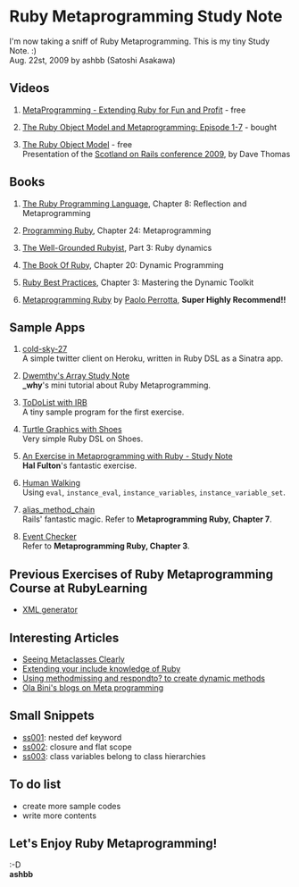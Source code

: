 Ruby Metaprogramming Study Note
===============================
I'm now taking a sniff of Ruby Metaprogramming. This is my tiny Study Note. :)   
Aug. 22st, 2009 by ashbb (Satoshi Asakawa)


Videos
------
1. [MetaProgramming - Extending Ruby for Fun and Profit](http://www.infoq.com/presentations/metaprogramming-ruby) - free

2. [The Ruby Object Model and Metaprogramming: Episode 1-7](http://www.pragprog.com/screencasts/v-dtrubyom/the-ruby-object-model-and-metaprogramming) - bought

3. [The Ruby Object Model](http://scotland-on-rails.s3.amazonaws.com/2A04_DaveThomas-SOR.mp4) - free   
Presentation of the [Scotland on Rails conference 2009](http://www.rubyinside.com/scotland-on-rails-presentations-now-online-27-awesome-videos-1799.html), by Dave Thomas


Books
-----
1. [The Ruby Programming Language](http://oreilly.com/catalog/9780596516178/), Chapter 8: Reflection and Metaprogramming

2. [Programming Ruby](http://www.pragprog.com/titles/ruby3/programming-ruby-1-9), Chapter 24: Metaprogramming

3. [The Well-Grounded Rubyist](http://www.manning.com/black2/), Part 3: Ruby dynamics

4. [The Book Of Ruby](http://www.sapphiresteel.com/The-Book-Of-Ruby), Chapter 20: Dynamic Programming

5. [Ruby Best Practices](http://oreilly.com/catalog/9780596156749/), Chapter 3: Mastering the Dynamic Toolkit

6. [Metaprogramming Ruby](http://www.pragprog.com/titles/ppmetr/metaprogramming-ruby) by [Paolo Perrotta](http://rubylearning.com/blog/2009/07/01/interview-author-paolo-perrotta/), **Super Highly Recommend!!**


Sample Apps
-----------
1. [cold-sky-27](http://github.com/ashbb/cold-sky-27/tree/master)   
  A simple twitter client on Heroku, written in Ruby DSL as a Sinatra app.

2. [Dwemthy's Array Study Note](http://github.com/ashbb/dwemthys_array_study_note/tree/master)   
  **\_why**'s mini tutorial about Ruby Metaprogramming.

3. [ToDoList with IRB](http://github.com/ashbb/ruby_metaprogramming_study_note/tree/master/notes/ToDoList_with_IRB.md)   
  A tiny sample program for the first exercise.

4. [Turtle Graphics with Shoes](http://github.com/ashbb/ruby_metaprogramming_study_note/tree/master/notes/Turtle_Graphics_with_Shoes.md)   
  Very simple Ruby DSL on Shoes.

5. [An Exercise in Metaprogramming with Ruby - Study Note](http://github.com/ashbb/ruby_metaprogramming_study_note/tree/master/notes/An_Exercise_in_Metaprogramming_with_Ruby.md)   
  **Hal Fulton**'s fantastic exercise.

6. [Human Walking](http://github.com/ashbb/ruby_metaprogramming_study_note/tree/master/notes/Human_Walking.md)   
  Using `eval`, `instance_eval`, `instance_variables`, `instance_variable_set`. 

7. [alias\_method\_chain](http://github.com/ashbb/ruby_metaprogramming_study_note/tree/master/notes/alias_method_chain.md)   
  Rails' fantastic magic. Refer to **Metaprogramming Ruby, Chapter 7**.

8. [Event Checker](http://github.com/ashbb/ruby_metaprogramming_study_note/tree/master/notes/Event_Checker.md)   
  Refer to **Metaprogramming Ruby, Chapter 3**.


Previous Exercises of Ruby Metaprogramming Course at RubyLearning
-----------------------------------------------------------------

- [XML generator](http://github.com/ashbb/ruby_metaprogramming_study_note/tree/master/notes/XML_generator.md)


Interesting Articles
--------------------
- [Seeing Metaclasses Clearly](http://whytheluckystiff.net/articles/seeingMetaclassesClearly.html)
- [Extending your include knowledge of Ruby](http://macournoyer.wordpress.com/2007/07/06/extending-your-include-knowledge-of-ruby/)
- [Using methodmissing and respondto? to create dynamic methods](http://technicalpickles.com/posts/using-method_missing-and-respond_to-to-create-dynamic-methods)
- [Ola Bini's blogs on Meta programming](http://ola-bini.blogspot.com/search/label/metaprogramming)


Small Snippets
--------------
- [ss001](http://github.com/ashbb/ruby_metaprogramming_study_note/tree/master/snippets/ss001.md): nested def keyword
- [ss002](http://github.com/ashbb/ruby_metaprogramming_study_note/tree/master/snippets/ss002.md): closure and flat scope
- [ss003](http://github.com/ashbb/ruby_metaprogramming_study_note/tree/master/snippets/ss003.md): class variables belong to class hierarchies


To do list
----------
- create more sample codes   
- write more contents   


Let's Enjoy Ruby Metaprogramming!
---------------------------------
:-D   
**ashbb**
